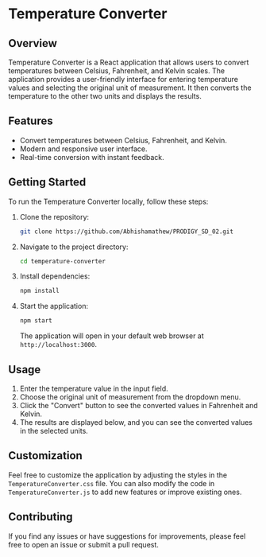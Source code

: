 # Temperature Converter

## Overview

Temperature Converter is a React application that allows users to convert temperatures between Celsius, Fahrenheit, and Kelvin scales. The application provides a user-friendly interface for entering temperature values and selecting the original unit of measurement. It then converts the temperature to the other two units and displays the results.

## Features

- Convert temperatures between Celsius, Fahrenheit, and Kelvin.
- Modern and responsive user interface.
- Real-time conversion with instant feedback.

## Getting Started

To run the Temperature Converter locally, follow these steps:

1. Clone the repository:

   ```bash
   git clone https://github.com/Abhishamathew/PRODIGY_SD_02.git
   ```

2. Navigate to the project directory:

   ```bash
   cd temperature-converter
   ```

3. Install dependencies:

   ```bash
   npm install
   ```

4. Start the application:

   ```bash
   npm start
   ```

   The application will open in your default web browser at `http://localhost:3000`.

## Usage

1. Enter the temperature value in the input field.
2. Choose the original unit of measurement from the dropdown menu.
3. Click the "Convert" button to see the converted values in Fahrenheit and Kelvin.
4. The results are displayed below, and you can see the converted values in the selected units.

## Customization

Feel free to customize the application by adjusting the styles in the `TemperatureConverter.css` file. You can also modify the code in `TemperatureConverter.js` to add new features or improve existing ones.

## Contributing

If you find any issues or have suggestions for improvements, please feel free to open an issue or submit a pull request.
